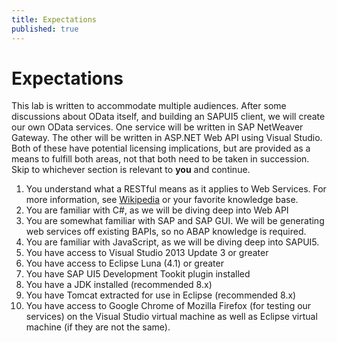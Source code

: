 ```yaml
---
title: Expectations
published: true
---
```


# Expectations

This lab is written to accommodate multiple audiences. After some discussions about OData itself, and building an SAPUI5 client, we will create our own OData services. One service will be written in SAP NetWeaver Gateway. The other will be written in ASP.NET Web API using Visual Studio. Both of these have potential licensing implications, but are provided as a means to fulfill both areas, not that both need to be taken in succession. Skip to whichever section is relevant to **you** and continue.

1. You understand what a RESTful means as it applies to Web Services. For more information, see [Wikipedia](http://en.wikipedia.org/wiki/Representational_state_transfer#Applied_to_web_services) or your favorite knowledge base.
1. You are familiar with C#, as we will be diving deep into Web API
1. You are somewhat familiar with SAP and SAP GUI. We will be generating web services off existing BAPIs, so no ABAP knowledge is required.
1. You are familiar with JavaScript, as we will be diving deep into SAPUI5.
1. You have access to Visual Studio 2013 Update 3 or greater
1. You have access to Eclipse Luna (4.1) or greater
  1. You have SAP UI5 Development Tookit plugin installed
  1. You have a JDK installed (recommended 8.x)
1. You have Tomcat extracted for use in Eclipse (recommended 8.x)
1. You have access to Google Chrome of Mozilla Firefox (for testing our services) on the Visual Studio virtual machine as well as Eclipse virtual machine (if they are not the same).
